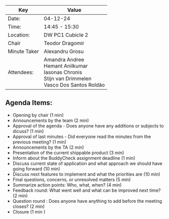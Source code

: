 | Key | Value                                                                                                       |
| --- |-------------------------------------------------------------------------------------------------------------|
| Date: | 04-12-24                                                                                                    |
| Time: | 14:45 - 15:30                                                                                               |
| Location: | DW PC1 Cubicle 2                                                                                            |
| Chair | Teodor Dragomir                                                                                             |
| Minute Taker | Alexandru Grosu                                                                                             |
| Attendees: | Amandra Andree<br/>Hemant Anilkumar<br/>Iasonas Chronis<br/>Stijn van Drimmelen<br/>Vasco Dos Santos Roldão |

## Agenda Items:

 - Opening by chair (1 min)
 - Announcements by the team (2 min)
 - Approval of the agenda - Does anyone have any additions or subjects to dicuss? (1 min)
 - Approval of last minutes - Did everyone read the minutes from the previous meeting? (1 min)
 - Announcements by the TA (2 min)
 - Presentation of the current shippable product (3 min)
 - Inform about the BuddyCheck assignment deadline (1 min)
 - Discuss current state of application and what approach we should have going forward (10 min)
 - Discuss next features to implement and what the priorities are (10 min)
 - Final questions, concerns, or unresolved matters (5 min)
 - Summarize action points: Who, what, when? (4 min)
 - Feedback round: What went well and what can be improved next time? (2 min)
 - Question round : Does anyone have anything to add before the meeting closes? (2 min)
 - Closure (1 min )
